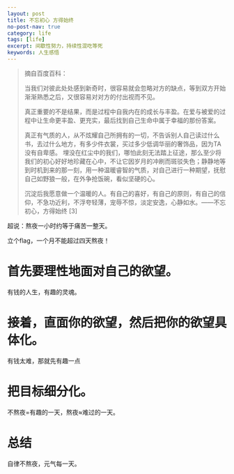 ```yaml
---
layout: post
title: 不忘初心 方得始终
no-post-nav: true
category: life
tags: [life]
excerpt: 间歇性努力，持续性混吃等死
keywords: 人生感悟
---
```


> 
>
> 摘自百度百科：
>
> 当我们对彼此处处感到新奇时，很容易就会忽略对方的缺点，等到双方开始渐渐熟悉之后，又很容易对对方的付出视而不见。
>
> 真正重要的不是结果，而是过程中自我内在的成长与丰盈。在爱与被爱的过程中让生命更丰盈、更充实，最后找到自己生命中属于幸福的那份答案。
>
> 真正有气质的人，从不炫耀自己所拥有的一切，不告诉别人自己读过什么书，去过什么地方，有多少件衣裳，买过多少低调华丽的奢饰品，因为TA没有自卑感。 埋没在红尘中的我们，哪怕此刻无法踏上征途，那么至少将我们的初心好好地珍藏在心中，不让它因岁月的冲刷而斑驳失色；静静地等到时机到来的那一刻，用一种温暖睿智的气质，对自己进行一种期望，抚慰自己如野狼一般，在外争抢饭碗，看似坚硬的心。
>
> 沉淀后我愿意做一个温暖的人。有自己的喜好，有自己的原则，有自己的信仰，不急功近利，不浮夸轻薄，宠辱不惊，淡定安逸，心静如水。——不忘初心，方得始终 [3]  																																

超说：熬夜一小时约等于痛苦一整天。

立个flag，一个月不能超过四天熬夜！



# **首先要理性地面对自己的欲望。**

有钱的人生，有趣的灵魂。

# **接着，直面你的欲望，然后把你的欲望具体化。**

有钱太难，那就先有趣一点

# **把目标细分化。**

不熬夜=有趣的一天，熬夜≈难过的一天。

# 总结

自律不熬夜，元气每一天。